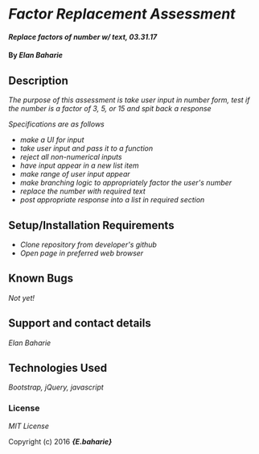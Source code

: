 # _Factor Replacement Assessment_

#### _Replace factors of number w/ text, 03.31.17_

#### By _**Elan Baharie**_

## Description

_The purpose of this assessment is take user input in number form, test if the number is a factor of 3, 5, or 15 and spit back a response_

_Specifications are as follows_

* _make a UI for input_
* _take user input and pass it to a function_
* _reject all non-numerical inputs_
* _have input appear in a new list item_
* _make range of user input appear_
* _make branching logic to appropriately factor the user's number_
* _replace the number with required text_
* _post appropriate response into a list in required section_

## Setup/Installation Requirements

* _Clone repository from developer's github_
* _Open page in preferred web browser_

## Known Bugs

_Not yet!_

## Support and contact details

_Elan Baharie_

## Technologies Used

_Bootstrap, jQuery, javascript_

### License

*MIT License*

Copyright (c) 2016 **_{E.baharie}_**
